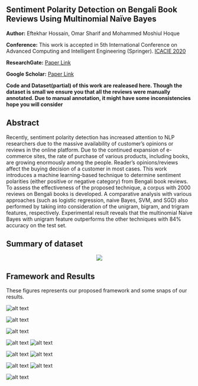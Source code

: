 ## Sentiment Polarity Detection on Bengali Book Reviews Using Multinomial Naïve Bayes

**Author:** Eftekhar Hossain, Omar Sharif and Mohammed Moshiul Hoque

**Conference:** This work is accepted in 5th International Conference on Advanced Computing and Intelligent Engineering (Springer). [ICACIE 2020](https://www.icacie.com/2020/index.php?page=cfp)

**ResearchGate:** [Paper Link](https://www.researchgate.net/publication/342673109_Sentiment_Polarity_Detection_on_Bengali_Book_Reviews_Using_Multinomial_Naive_Bayes)

**Google Scholar:** [Paper Link](https://scholar.google.com/scholar?hl=en&as_sdt=0%2C5&authuser=1&q=Sentiment+Polarity+Detection+on+Bengali+Book+Reviews+Using+Multinomial+Naive+Bayes&btnG=)

**Code and Dataset(partial) of this work are realeased here. Though the dataset is small we ensure you that all the reviews were manually annotated. Due to manual annotation, it might have some inconsistencies hope you will consider**

## Abstract
Recently, sentiment polarity detection has increased attention
to NLP researchers due to the massive availability of customer’s
opinions or reviews in the online platform. Due to the continued expansion
of e-commerce sites, the rate of purchase of various products,
including books, are growing enormously among the people. Reader’s
opinions/reviews affect the buying decision of a customer in most cases.
This work introduces a machine learning-based technique to determine
sentiment polarities (either positive or negative category) from Bengali
book reviews. To assess the effectiveness of the proposed technique, a
corpus with 2000 reviews on Bengali books is developed. A comparative
analysis with various approaches (such as logistic regression, naive
Bayes, SVM, and SGD) also performed by taking into consideration of
the unigram, bigram, and trigram features, respectively. Experimental
result reveals that the multinomial Naive Bayes with unigram feature
outperforms the other techniques with 84% accuracy on the test set.

## Summary of dataset
<div style="text-align:center">
<img src="https://github.com/omar-sharif03/Bangla-Language-Processing-BLP/blob/master/Sentiment%20Polarity%20Detection%20on%20Bengali%20Book%20Reviews/Figures/Dataset_Summary.PNG"/>
</div>

## Framework and Results
These figures represents our proposed framework and some snaps of our results.

![alt text](https://github.com/omar-sharif03/Bangla-Language-Processing-BLP/blob/master/Sentiment%20Polarity%20Detection%20on%20Bengali%20Book%20Reviews/Figures/Proposed_model.PNG "Proposed Framework")

![alt text](https://github.com/omar-sharif03/Bangla-Language-Processing-BLP/blob/master/Sentiment%20Polarity%20Detection%20on%20Bengali%20Book%20Reviews/Figures/Cross_Validation.PNG)

![alt text](https://github.com/omar-sharif03/Bangla-Language-Processing-BLP/blob/master/Sentiment%20Polarity%20Detection%20on%20Bengali%20Book%20Reviews/Figures/Perfomance.PNG)

![alt text](https://github.com/omar-sharif03/Bangla-Language-Processing-BLP/blob/master/Sentiment%20Polarity%20Detection%20on%20Bengali%20Book%20Reviews/Figures/uni_roc.PNG)
![alt text](https://github.com/omar-sharif03/Bangla-Language-Processing-BLP/blob/master/Sentiment%20Polarity%20Detection%20on%20Bengali%20Book%20Reviews/Figures/uni_PR.PNG)

![alt text](https://github.com/omar-sharif03/Bangla-Language-Processing-BLP/blob/master/Sentiment%20Polarity%20Detection%20on%20Bengali%20Book%20Reviews/Figures/bi_Roc.PNG)
![alt text](https://github.com/omar-sharif03/Bangla-Language-Processing-BLP/blob/master/Sentiment%20Polarity%20Detection%20on%20Bengali%20Book%20Reviews/Figures/Bi_PR.PNG)

![alt text](https://github.com/omar-sharif03/Bangla-Language-Processing-BLP/blob/master/Sentiment%20Polarity%20Detection%20on%20Bengali%20Book%20Reviews/Figures/tri_Roc.PNG)
![alt text](https://github.com/omar-sharif03/Bangla-Language-Processing-BLP/blob/master/Sentiment%20Polarity%20Detection%20on%20Bengali%20Book%20Reviews/Figures/tri_PR.PNG)

![alt text](https://github.com/omar-sharif03/Bangla-Language-Processing-BLP/blob/master/Sentiment%20Polarity%20Detection%20on%20Bengali%20Book%20Reviews/Figures/accuracy2.PNG)




